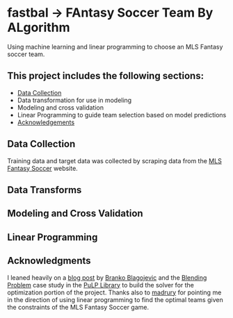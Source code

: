 # fastbal -> FAntasy Soccer Team By ALgorithm
Using machine learning and linear programming to choose an MLS Fantasy soccer team.

## This project includes the following sections:

  * [Data Collection](#data-collection)
  * Data transformation for use in modeling
  * Modeling and cross validation
  * Linear Programming to guide team selection based on model predictions
  * [Acknowledgements](#acknowledgments)


## Data Collection

Training data and target data was collected by scraping data from the [MLS Fantasy Soccer](https://fantasy.mlssoccer.com) website.

## Data Transforms

## Modeling and Cross Validation

## Linear Programming

## Acknowledgments

I leaned heavily on a [blog post](https://medium.com/ml-everything/using-python-and-linear-programming-to-optimize-fantasy-football-picks-dc9d1229db81) by [Branko Blagojevic](https://github.com/breeko) and the [Blending Problem](https://coin-or.github.io/pulp/CaseStudies/a_blending_problem.html) case study in the [PuLP Library](https://coin-or.github.io/pulp/index.html) to
build the solver for the optimization portion of the project. Thanks also to
[madrury](https://github.com/madrury) for pointing me in the direction of using
linear programming to find the optimal teams given the constraints of the MLS Fantasy Soccer game.